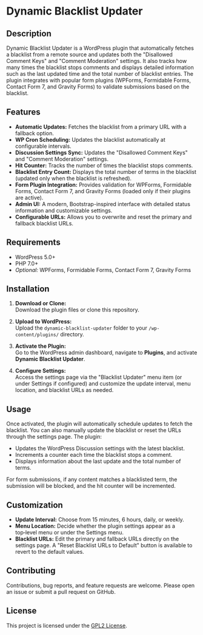 # Dynamic Blacklist Updater

## Description

Dynamic Blacklist Updater is a WordPress plugin that automatically fetches a blacklist from a remote source and updates both the "Disallowed Comment Keys" and "Comment Moderation" settings. It also tracks how many times the blacklist stops comments and displays detailed information such as the last updated time and the total number of blacklist entries. The plugin integrates with popular form plugins (WPForms, Formidable Forms, Contact Form 7, and Gravity Forms) to validate submissions based on the blacklist.

## Features

- **Automatic Updates:** Fetches the blacklist from a primary URL with a fallback option.
- **WP Cron Scheduling:** Updates the blacklist automatically at configurable intervals.
- **Discussion Settings Sync:** Updates the "Disallowed Comment Keys" and "Comment Moderation" settings.
- **Hit Counter:** Tracks the number of times the blacklist stops comments.
- **Blacklist Entry Count:** Displays the total number of terms in the blacklist (updated only when the blacklist is refreshed).
- **Form Plugin Integration:** Provides validation for WPForms, Formidable Forms, Contact Form 7, and Gravity Forms (loaded only if their plugins are active).
- **Admin UI:** A modern, Bootstrap-inspired interface with detailed status information and customizable settings.
- **Configurable URLs:** Allows you to overwrite and reset the primary and fallback blacklist URLs.

## Requirements

- WordPress 5.0+
- PHP 7.0+
- *Optional:* WPForms, Formidable Forms, Contact Form 7, Gravity Forms

## Installation

1. **Download or Clone:**  
   Download the plugin files or clone this repository.

2. **Upload to WordPress:**  
   Upload the `dynamic-blacklist-updater` folder to your `/wp-content/plugins/` directory.

3. **Activate the Plugin:**  
   Go to the WordPress admin dashboard, navigate to **Plugins**, and activate **Dynamic Blacklist Updater**.

4. **Configure Settings:**  
   Access the settings page via the "Blacklist Updater" menu item (or under Settings if configured) and customize the update interval, menu location, and blacklist URLs as needed.

## Usage

Once activated, the plugin will automatically schedule updates to fetch the blacklist. You can also manually update the blacklist or reset the URLs through the settings page. The plugin:
- Updates the WordPress Discussion settings with the latest blacklist.
- Increments a counter each time the blacklist stops a comment.
- Displays information about the last update and the total number of terms.

For form submissions, if any content matches a blacklisted term, the submission will be blocked, and the hit counter will be incremented.

## Customization

- **Update Interval:** Choose from 15 minutes, 6 hours, daily, or weekly.
- **Menu Location:** Decide whether the plugin settings appear as a top‑level menu or under the Settings menu.
- **Blacklist URLs:** Edit the primary and fallback URLs directly on the settings page. A "Reset Blacklist URLs to Default" button is available to revert to the default values.

## Contributing

Contributions, bug reports, and feature requests are welcome. Please open an issue or submit a pull request on GitHub.

## License

This project is licensed under the [GPL2 License](LICENSE).


